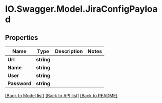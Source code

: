 # IO.Swagger.Model.JiraConfigPayload
## Properties

Name | Type | Description | Notes
------------ | ------------- | ------------- | -------------
**Url** | **string** |  | 
**Name** | **string** |  | 
**User** | **string** |  | 
**Password** | **string** |  | 

[[Back to Model list]](../README.md#documentation-for-models) [[Back to API list]](../README.md#documentation-for-api-endpoints) [[Back to README]](../README.md)

